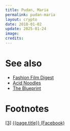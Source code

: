 ```yaml
---
title: Pudan, Maria
permalink: pudan-maria
layout: crypto
date: 2018-01-02
update: 2025-01-24
image:
credits:
---
```



# See also

+ [Fashion Film Digest](fashion-film-digest)
+ [Acid Noodles](acid-noodles)
+ [The Blueprint](blueprint-the)

# Footnotes

[[3]](#a3) <span id="f3"></span> [{{page.title}} (Facebook)](http://www.marketopic.ru/2017/11/02/festival-mody-i-iskusstva-art-of-fashion-4/)
